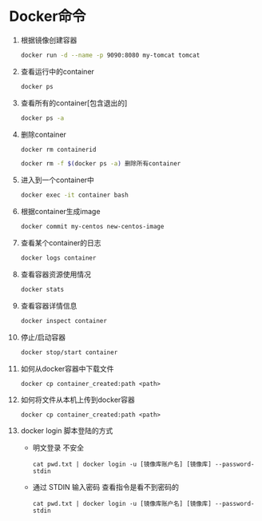 # Docker命令

1. 根据镜像创建容器 

   ```sh
   docker run -d --name -p 9090:8080 my-tomcat tomcat 
   ```

2. 查看运行中的container 

   ```sh
   docker ps 
   ```

3. 查看所有的container[包含退出的] 

   ```sh
   docker ps -a 
   ```

4. 删除container 

   ```sh
   docker rm containerid 
   
   docker rm -f $(docker ps -a) 删除所有container 
   ```

5. 进入到一个container中 

   ```sh
   docker exec -it container bash 
   ```

6. 根据container生成image 

   ```sh
   docker commit my-centos new-centos-image 
   ```

7. 查看某个container的日志 

   ```sh
   docker logs container 
   ```

8. 查看容器资源使用情况 

   ```sh
   docker stats 
   ```

9. 查看容器详情信息 

   ```sh
   docker inspect container 
   ```

10. 停止/启动容器

    ```sh
    docker stop/start container
    ```

11. 如何从docker容器中下载文件

    ```shell
    docker cp container_created:path <path>
    ```

12. 如何将文件从本机上传到docker容器

    ```shell
    docker cp container_created:path <path>
    ```


13. docker login 脚本登陆的方式

    + 明文登录 不安全

      ```shell
      cat pwd.txt | docker login -u [镜像库账户名] [镜像库] --password-stdin
      ```

    + 通过 STDIN 输入密码 查看指令是看不到密码的

      ```shell
      cat pwd.txt | docker login -u [镜像库账户名] [镜像库] --password-stdin
      ```

